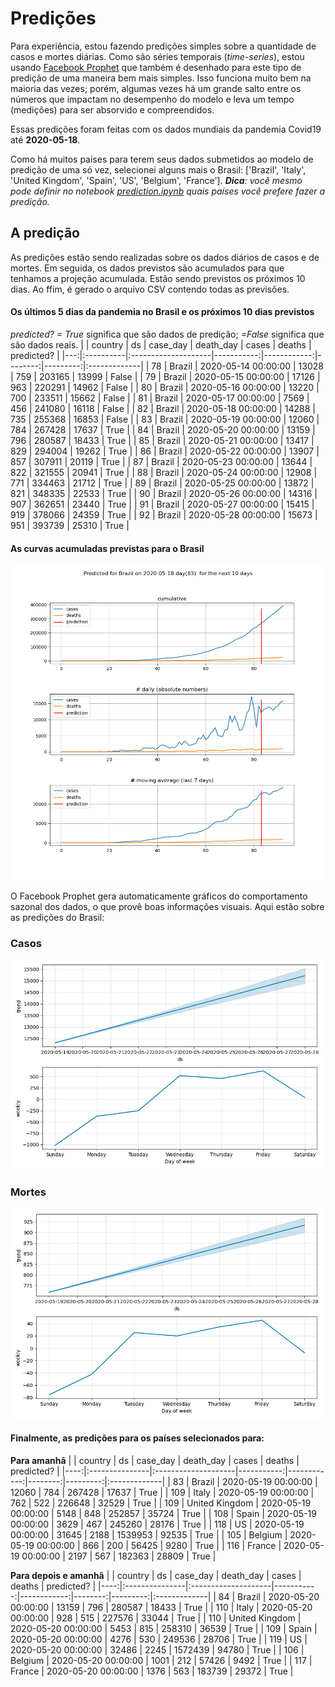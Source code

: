 # **Predições**
Para experiência, estou fazendo predições simples sobre a quantidade de casos e mortes diárias. Como são séries temporais (*time-series*), estou usando [Facebook Prophet](https://facebook.github.io/prophet/docs/quick_start.html) que também é desenhado para este tipo de predição de uma maneira bem mais simples. Isso funciona muito bem na maioria das vezes; porém, algumas vezes há um grande salto entre os números que impactam no desempenho do modelo e leva um tempo (medições) para ser absorvido e compreendidos.

Essas predições foram feitas com os dados mundiais da pandemia Covid19 até **2020-05-18**.

Como há muitos paises para terem seus dados submetidos ao modelo de predição de uma só vez, selecionei alguns mais o Brasil:
['Brazil', 'Italy', 'United Kingdom', 'Spain', 'US', 'Belgium', 'France'].
***Dica**: você mesmo pode definir no notebook *[prediction.ipynb](../prediction.ipynb)* quais países você prefere fazer a predição.*


## A predição
As predições estão sendo realizadas sobre os dados diários de casos e de mortes. Em seguida, os dados previstos são acumulados para que tenhamos a projeção acumulada. Estão sendo previstos os próximos 10 dias.
Ao ffim, é gerado o arquivo CSV contendo todas as previsões.

#### Os últimos 5 dias da pandemia no Brasil e os próximos 10 dias previstos
*predicted? = True* significa que são dados de predição; *=False* significa que são dados reais.
|    | country   | ds                  |   case_day |   death_day |   cases |   deaths | predicted?   |
|---:|:----------|:--------------------|-----------:|------------:|--------:|---------:|:-------------|
| 78 | Brazil    | 2020-05-14 00:00:00 |      13028 |         759 |  203165 |    13999 | False        |
| 79 | Brazil    | 2020-05-15 00:00:00 |      17126 |         963 |  220291 |    14962 | False        |
| 80 | Brazil    | 2020-05-16 00:00:00 |      13220 |         700 |  233511 |    15662 | False        |
| 81 | Brazil    | 2020-05-17 00:00:00 |       7569 |         456 |  241080 |    16118 | False        |
| 82 | Brazil    | 2020-05-18 00:00:00 |      14288 |         735 |  255368 |    16853 | False        |
| 83 | Brazil    | 2020-05-19 00:00:00 |      12060 |         784 |  267428 |    17637 | True         |
| 84 | Brazil    | 2020-05-20 00:00:00 |      13159 |         796 |  280587 |    18433 | True         |
| 85 | Brazil    | 2020-05-21 00:00:00 |      13417 |         829 |  294004 |    19262 | True         |
| 86 | Brazil    | 2020-05-22 00:00:00 |      13907 |         857 |  307911 |    20119 | True         |
| 87 | Brazil    | 2020-05-23 00:00:00 |      13644 |         822 |  321555 |    20941 | True         |
| 88 | Brazil    | 2020-05-24 00:00:00 |      12908 |         771 |  334463 |    21712 | True         |
| 89 | Brazil    | 2020-05-25 00:00:00 |      13872 |         821 |  348335 |    22533 | True         |
| 90 | Brazil    | 2020-05-26 00:00:00 |      14316 |         907 |  362651 |    23440 | True         |
| 91 | Brazil    | 2020-05-27 00:00:00 |      15415 |         919 |  378066 |    24359 | True         |
| 92 | Brazil    | 2020-05-28 00:00:00 |      15673 |         951 |  393739 |    25310 | True         |

 #### As curvas acumuladas previstas para o Brasil
![](brazil_predictions.png)

 O Facebook Prophet gera automaticamente gráficos do comportamento sazonal dos dados, o que provê boas informações visuais. Aqui estão sobre as predições do Brasil:
### Casos
![](brazil_prophet_cases.png)

 ### Mortes
![](brazil_prophet_deaths.png)
#### Finalmente, as predições para os países selecionados para:
**Para amanhã**
|     | country        | ds                  |   case_day |   death_day |   cases |   deaths | predicted?   |
|----:|:---------------|:--------------------|-----------:|------------:|--------:|---------:|:-------------|
|  83 | Brazil         | 2020-05-19 00:00:00 |      12060 |         784 |  267428 |    17637 | True         |
| 109 | Italy          | 2020-05-19 00:00:00 |        762 |         522 |  226648 |    32529 | True         |
| 109 | United Kingdom | 2020-05-19 00:00:00 |       5148 |         848 |  252857 |    35724 | True         |
| 108 | Spain          | 2020-05-19 00:00:00 |       3629 |         467 |  245260 |    28176 | True         |
| 118 | US             | 2020-05-19 00:00:00 |      31645 |        2188 | 1539953 |    92535 | True         |
| 105 | Belgium        | 2020-05-19 00:00:00 |        866 |         200 |   56425 |     9280 | True         |
| 116 | France         | 2020-05-19 00:00:00 |       2197 |         567 |  182363 |    28809 | True         |

 **Para depois e amanhã** 
|     | country        | ds                  |   case_day |   death_day |   cases |   deaths | predicted?   |
|----:|:---------------|:--------------------|-----------:|------------:|--------:|---------:|:-------------|
|  84 | Brazil         | 2020-05-20 00:00:00 |      13159 |         796 |  280587 |    18433 | True         |
| 110 | Italy          | 2020-05-20 00:00:00 |        928 |         515 |  227576 |    33044 | True         |
| 110 | United Kingdom | 2020-05-20 00:00:00 |       5453 |         815 |  258310 |    36539 | True         |
| 109 | Spain          | 2020-05-20 00:00:00 |       4276 |         530 |  249536 |    28706 | True         |
| 119 | US             | 2020-05-20 00:00:00 |      32486 |        2245 | 1572439 |    94780 | True         |
| 106 | Belgium        | 2020-05-20 00:00:00 |       1001 |         212 |   57426 |     9492 | True         |
| 117 | France         | 2020-05-20 00:00:00 |       1376 |         563 |  183739 |    29372 | True         |